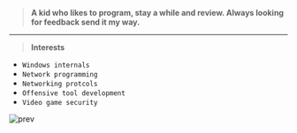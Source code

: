 > **A kid who likes to program, stay a while and review. Always looking for feedback send it my way.**
---
> **Interests**
  + `Windows internals`
  + `Network programming`
  + `Networking protcols`
  + `Offensive tool development`
  + `Video game security`

![prev](https://github-readme-stats.vercel.app/api/top-langs/?username=codeneverdies&layout=compact&show_icons=true&theme=tokyonight)
